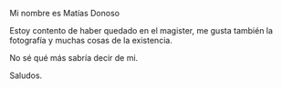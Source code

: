 Mi nombre es Matías Donoso

Estoy contento de haber quedado en el magister, me gusta también la fotografía y muchas cosas de la existencia.

No sé qué más sabría decir de mi.

Saludos.